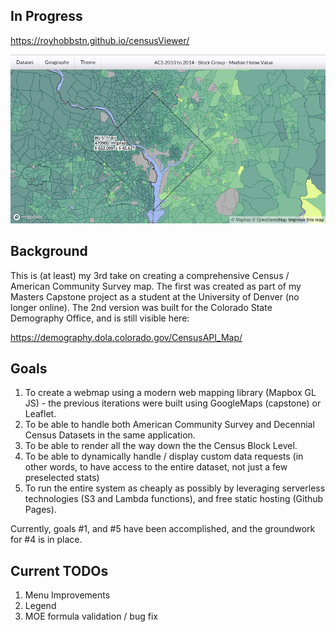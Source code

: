## In Progress

https://royhobbstn.github.io/censusViewer/


![Census Map](img/map_capture.jpg)


## Background

This is (at least) my 3rd take on creating a comprehensive Census / American Community Survey map.  The first was created as part of my Masters Capstone project as a student at the University of Denver (no longer online).  The 2nd version was built for the Colorado State Demography Office, and is still visible here:

https://demography.dola.colorado.gov/CensusAPI_Map/


## Goals

1.  To create a webmap using a modern web mapping library (Mapbox GL JS) - the previous iterations were built using GoogleMaps (capstone) or Leaflet.
2.  To be able to handle both American Community Survey and Decennial Census Datasets in the same application.
3.  To be able to render all the way down the the Census Block Level.
4.  To be able to dynamically handle / display custom data requests (in other words, to have access to the entire dataset, not just a few preselected stats)
5.  To run the entire system as cheaply as possibly by leveraging serverless technologies (S3 and Lambda functions), and free static hosting (Github Pages).

Currently, goals #1, and #5 have been accomplished, and the groundwork for #4 is in place.


## Current TODOs

1. Menu Improvements
2. Legend
3. MOE formula validation / bug fix
